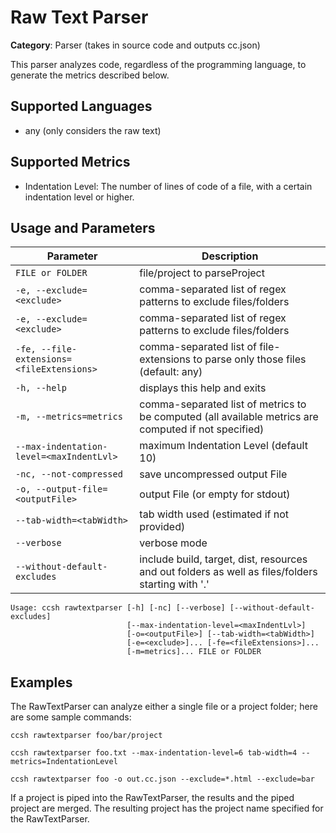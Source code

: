# Raw Text Parser

**Category**: Parser (takes in source code and outputs cc.json)

This parser analyzes code, regardless of the programming language, to generate the metrics described below.

## Supported Languages

- any (only considers the raw text)

## Supported Metrics

- Indentation Level: The number of lines of code of a file, with a certain indentation level or higher.

## Usage and Parameters

| Parameter                                 | Description                                                                                          |
|-------------------------------------------|------------------------------------------------------------------------------------------------------|
| `FILE or FOLDER`                          | file/project to parseProject                                                                         |
| `-e, --exclude=<exclude>`                 | comma-separated list of regex patterns to exclude files/folders                                      |
| `-e, --exclude=<exclude>`                 | comma-separated list of regex patterns to exclude files/folders                                      |
| `-fe, --file-extensions=<fileExtensions>` | comma-separated list of file-extensions to parse only those files (default: any)                     |
| `-h, --help`                              | displays this help and exits                                                                         |
| `-m, --metrics=metrics`                   | comma-separated list of metrics to be computed (all available metrics are computed if not specified) |
| `--max-indentation-level=<maxIndentLvl>`  | maximum Indentation Level (default 10)                                                               |
| `-nc, --not-compressed`                   | save uncompressed output File                                                                        |
| `-o, --output-file=<outputFile>`          | output File (or empty for stdout)                                                                    |
| `--tab-width=<tabWidth>`                  | tab width used (estimated if not provided)                                                           |
| `--verbose`                               | verbose mode                                                                                         |
| `--without-default-excludes`              | include build, target, dist, resources and out folders as well as files/folders starting with '.'    |

```
Usage: ccsh rawtextparser [-h] [-nc] [--verbose] [--without-default-excludes]
                          [--max-indentation-level=<maxIndentLvl>]
                          [-o=<outputFile>] [--tab-width=<tabWidth>]
                          [-e=<exclude>]... [-fe=<fileExtensions>]...
                          [-m=metrics]... FILE or FOLDER
```

## Examples

The RawTextParser can analyze either a single file or a project folder; here are some sample commands:

```
ccsh rawtextparser foo/bar/project
```

```
ccsh rawtextparser foo.txt --max-indentation-level=6 tab-width=4 --metrics=IndentationLevel
```

```
ccsh rawtextparser foo -o out.cc.json --exclude=*.html --exclude=bar
```

If a project is piped into the RawTextParser, the results and the piped project are merged.
The resulting project has the project name specified for the RawTextParser.
